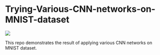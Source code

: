 # Trying-Various-CNN-networks-on-MNIST-dataset

<img src=https://upload.wikimedia.org/wikipedia/commons/thumb/6/63/Typical_cnn.png/395px-Typical_cnn.png>

This repo demonstrates the result of applying various CNN networks on MNIST dataset.
